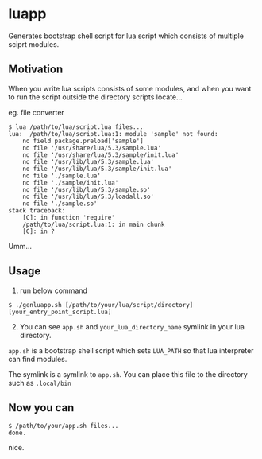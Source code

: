# luapp
Generates bootstrap shell script for lua script which consists of multiple sciprt modules.

## Motivation
When you write lua scripts consists of some modules, and when you want to run the script outside the directory scripts locate...

eg. file converter
~~~
$ lua /path/to/lua/script.lua files...
lua:  /path/to/lua/script.lua:1: module 'sample' not found:
	no field package.preload['sample']
	no file '/usr/share/lua/5.3/sample.lua'
	no file '/usr/share/lua/5.3/sample/init.lua'
	no file '/usr/lib/lua/5.3/sample.lua'
	no file '/usr/lib/lua/5.3/sample/init.lua'
	no file './sample.lua'
	no file './sample/init.lua'
	no file '/usr/lib/lua/5.3/sample.so'
	no file '/usr/lib/lua/5.3/loadall.so'
	no file './sample.so'
stack traceback:
	[C]: in function 'require'
	/path/to/lua/script.lua:1: in main chunk
	[C]: in ?
~~~
Umm...

## Usage
1. run below command
~~~
$ ./genluapp.sh [/path/to/your/lua/script/directory] [your_entry_point_script.lua]
~~~

2. You can see `app.sh` and `your_lua_directory_name` symlink in your lua directory.

`app.sh` is a bootstrap shell script which sets `LUA_PATH` so that lua interpreter can find modules.

The symlink is a symlink to `app.sh`. You can place this file to the directory such as `.local/bin`

## Now you can
~~~
$ /path/to/your/app.sh files...
done.
~~~
nice.
